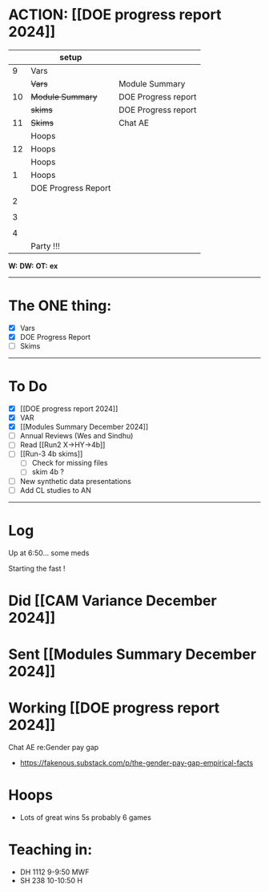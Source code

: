 # ACTION: [[DOE progress report 2024]]

|     | setup               |                     |
| --- | ------------------- | ------------------- |
| 9   | Vars                |                     |
|     | ~~Vars~~            | Module Summary      |
| 10  | ~~Module Summary~~  | DOE Progress report |
|     | ~~skims~~           | DOE Progress report |
| 11  | ~~Skims~~           | Chat AE             |
|     | Hoops               |                     |
| 12  | Hoops               |                     |
|     | Hoops               |                     |
| 1   | Hoops               |                     |
|     | DOE Progress Report |                     |
| 2   |                     |                     |
|     |                     |                     |
| 3   |                     |                     |
|     |                     |                     |
| 4   |                     |                     |
|     | Party !!!           |                     |

**W:**
**DW:**
**OT:**
**ex** 

---
# The ONE thing: 
- [x] Vars
- [x] DOE Progress Report
- [ ] Skims

---
# To Do

- [x] [[DOE progress report 2024]]
- [x] VAR
- [x] [[Modules Summary December 2024]]
- [ ] Annual Reviews (Wes and Sindhu)
- [ ] Read [[Run2 X->HY->4b]]
- [ ] [[Run-3 4b skims]]
	- [ ] Check for missing files
	- [ ] skim 4b ?
- [ ] New  synthetic data presentations
- [ ] Add CL studies to AN

---

# Log

Up at 6:50... some meds

Starting the fast ! 



# Did [[CAM Variance December 2024]]

# Sent [[Modules Summary December 2024]]

# Working [[DOE progress report 2024]]

Chat AE re:Gender pay gap
- https://fakenous.substack.com/p/the-gender-pay-gap-empirical-facts

# Hoops 
- Lots of great wins 5s probably 6 games

# Teaching in: 
- DH 1112 9-9:50 MWF
- SH 238 10-10:50 H

